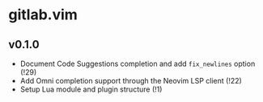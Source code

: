 # gitlab.vim

## v0.1.0

- Document Code Suggestions completion and add `fix_newlines` option (!29)
- Add Omni completion support through the Neovim LSP client (!22)
- Setup Lua module and plugin structure (!1)
